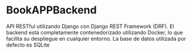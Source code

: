 # BookAPPBackend
API RESTful utilizando Django con Django REST Framework (DRF). El backend está completamente contenedorizado utilizando Docker, lo que facilita su despliegue en cualquier entorno. La base de datos utilizada por defecto es SQLite
